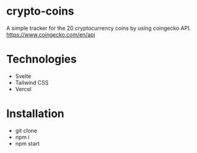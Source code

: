 # crypto-coins

A simple tracker for the 20 cryptocurrency coins by using coingecko API. https://www.coingecko.com/en/api

# Technologies

- Svelte
- Tailwind CSS
- Vercel

# Installation

- git clone
- npm i
- npm start
